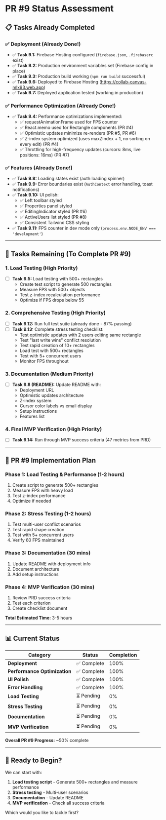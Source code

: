# PR #9 Status Assessment

## 📋 Tasks Already Completed

### ✅ Deployment (Already Done!)
- ✅ **Task 9.1:** Firebase Hosting configured (`firebase.json`, `.firebaserc` exist)
- ✅ **Task 9.2:** Production environment variables set (Firebase config in place)
- ✅ **Task 9.3:** Production build working (`npm run build` successful)
- ✅ **Task 9.6:** Deployed to Firebase Hosting (https://collab-canvas-mlx93.web.app)
- ✅ **Task 9.7:** Deployed application tested (working in production)

### ✅ Performance Optimization (Already Done!)
- ✅ **Task 9.4:** Performance optimizations implemented:
  - ✅ requestAnimationFrame used for FPS counter
  - ✅ React.memo used for Rectangle components (PR #4)
  - ✅ Optimistic updates minimize re-renders (PR #5, PR #6)
  - ✅ Z-index system optimized (uses maxZIndex + 1, no sorting on every edit) (PR #4)
  - ✅ Throttling for high-frequency updates (cursors: 8ms, live positions: 16ms) (PR #7)

### ✅ Features (Already Done!)
- ✅ **Task 9.8:** Loading states exist (auth loading spinner)
- ✅ **Task 9.9:** Error boundaries exist (`AuthContext` error handling, toast notifications)
- ✅ **Task 9.10:** UI polish:
  - ✅ Left toolbar styled
  - ✅ Properties panel styled
  - ✅ EditingIndicator styled (PR #6)
  - ✅ ActiveUsers list styled (PR #8)
  - ✅ Consistent Tailwind CSS styling
- ✅ **Task 9.11:** FPS counter in dev mode only (`process.env.NODE_ENV === 'development'`)

---

## 🔄 Tasks Remaining (To Complete PR #9)

### 1. Load Testing (High Priority)
- [ ] **Task 9.5:** Load testing with 500+ rectangles
  - Create test script to generate 500 rectangles
  - Measure FPS with 500+ objects
  - Test z-index recalculation performance
  - Optimize if FPS drops below 55

### 2. Comprehensive Testing (High Priority)
- [ ] **Task 9.12:** Run full test suite (already done - 87% passing)
- [ ] **Task 9.13:** Complete stress testing checklist:
  - Test optimistic updates with 2 users editing same rectangle
  - Test "last write wins" conflict resolution
  - Test rapid creation of 10+ rectangles
  - Load test with 500+ rectangles
  - Test with 5+ concurrent users
  - Monitor FPS throughout

### 3. Documentation (Medium Priority)
- [ ] **Task 9.8 (README):** Update README with:
  - Deployment URL
  - Optimistic updates architecture
  - Z-index system
  - Cursor color labels vs email display
  - Setup instructions
  - Features list

### 4. Final MVP Verification (High Priority)
- [ ] **Task 9.14:** Run through MVP success criteria (47 metrics from PRD)

---

## 🎯 PR #9 Implementation Plan

### Phase 1: Load Testing & Performance (1-2 hours)
1. Create script to generate 500+ rectangles
2. Measure FPS with heavy load
3. Test z-index performance
4. Optimize if needed

### Phase 2: Stress Testing (1-2 hours)
1. Test multi-user conflict scenarios
2. Test rapid shape creation
3. Test with 5+ concurrent users
4. Verify 60 FPS maintained

### Phase 3: Documentation (30 mins)
1. Update README with deployment info
2. Document architecture
3. Add setup instructions

### Phase 4: MVP Verification (30 mins)
1. Review PRD success criteria
2. Test each criterion
3. Create checklist document

**Total Estimated Time:** 3-5 hours

---

## 📊 Current Status

| Category | Status | Completion |
|----------|--------|------------|
| **Deployment** | ✅ Complete | 100% |
| **Performance Optimization** | ✅ Complete | 100% |
| **UI Polish** | ✅ Complete | 100% |
| **Error Handling** | ✅ Complete | 100% |
| **Load Testing** | ⏳ Pending | 0% |
| **Stress Testing** | ⏳ Pending | 0% |
| **Documentation** | ⏳ Pending | 0% |
| **MVP Verification** | ⏳ Pending | 0% |

**Overall PR #9 Progress:** ~50% complete

---

## 🚀 Ready to Begin?

We can start with:
1. **Load testing script** - Generate 500+ rectangles and measure performance
2. **Stress testing** - Multi-user scenarios
3. **Documentation** - Update README
4. **MVP verification** - Check all success criteria

Which would you like to tackle first?

